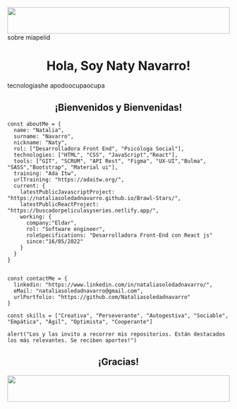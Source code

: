 <img  src="https://media4.giphy.com/media/dyFizAGD6EnMuWQoyE/giphy.gif?cid=ecf05e478s87wnq7ypne5oninl51b1wyd0wegxz80ue7vsp3&rid=giphy.gif&ct=s" width="100%" height="60px"/> sobre miapelid
<h1 align="center"> Hola, Soy Naty Navarro! </h1> tecnologiashe
 apodoocupaocupa

<h2 align="center">¡Bienvenidos y Bienvenidas!</h2> 


```
const aboutMe = {
  name: "Natalia",
  surname: "Navarro",
  nickname: "Naty",
  rol: ["Desarrolladora Front End", "Psicóloga Social"], 
  technologies: ["HTML", "CSS", "JavaScript","React"],
  tools: ["GIT", "SCRUM", "API Rest", "Figma", "UX-UI","Bulma", "SASS","Bootstrap", "Material ui"],
  training: "Ada Itw",
  urlTraining: "https://adaitw.org/",
  current: {
    latestPublicJavascriptProject: "https://nataliasoledadnavarro.github.io/Brawl-Stars/", 
    latestPublicReactProject: "https://buscadorpeliculasyseries.netlify.app/",
    working: {
      company:"Eldar",
      rol: "Software engineer", 
      roleSpecifications: "Desarrolladora Front-End con React js"
      since:"16/05/2022"
    }
  }
}


const contactMe = {
  linkedin: "https://www.linkedin.com/in/nataliasoledadnavarro/",
  eMail: "nataliasoledadnavarro@gmail.com",
  urlPortfolio: "https://github.com/Nataliasoledadnavarro"
}

const skills = ["Creativa", "Perseverante", "Autogestiva", "Sociable", "Empática", "Ágil", "Optimista", "Cooperante"]

alert("Los y las invito a recorrer mis repositorios. Están destacados los más relevantes. Se reciben aportes!")

```

<h2 align="center">¡Gracias!</h2>
<img  src="https://media4.giphy.com/media/dyFizAGD6EnMuWQoyE/giphy.gif?cid=ecf05e478s87wnq7ypne5oninl51b1wyd0wegxz80ue7vsp3&rid=giphy.gif&ct=s" width="100%" height="60px"/>
